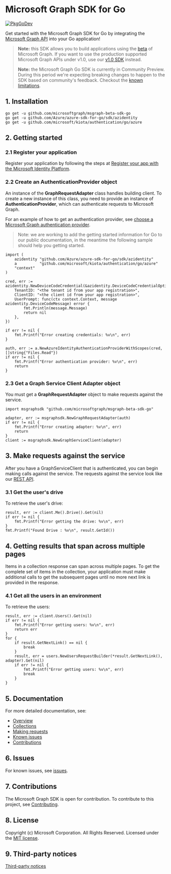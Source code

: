 # Microsoft Graph SDK for Go

[![PkgGoDev](https://pkg.go.dev/badge/github.com/microsoftgraph/msgraph-beta-sdk-go/)](https://pkg.go.dev/github.com/microsoftgraph/msgraph-beta-sdk-go/)

Get started with the Microsoft Graph SDK for Go by integrating the [Microsoft Graph API](https://docs.microsoft.com/graph/overview) into your Go application!

> **Note:** this SDK allows you to build applications using the [beta](https://docs.microsoft.com/en-us/graph/use-the-api#version) of Microsoft Graph. If you want to use the production supported Microsoft Graph APIs under v1.0, use our [v1.0 SDK](https://github.com/microsoftgraph/msgraph-sdk-go) instead.
>
> **Note:** the Microsoft Graph Go SDK is currently in Community Preview. During this period we're expecting breaking changes to happen to the SDK based on community's feedback. Checkout the [known limitations](https://github.com/microsoftgraph/msgraph-sdk-go-core/issues/1).

## 1. Installation

```Shell
go get -u github.com/microsoftgraph/msgraph-beta-sdk-go
go get -u github.com/Azure/azure-sdk-for-go/sdk/azidentity
go get -u github.com/microsoft/kiota/authentication/go/azure
```

## 2. Getting started

### 2.1 Register your application

Register your application by following the steps at [Register your app with the Microsoft Identity Platform](https://docs.microsoft.com/graph/auth-register-app-v2).

### 2.2 Create an AuthenticationProvider object

An instance of the **GraphRequestAdapter** class handles building client. To create a new instance of this class, you need to provide an instance of **AuthenticationProvider**, which can authenticate requests to Microsoft Graph.

For an example of how to get an authentication provider, see [choose a Microsoft Graph authentication provider](https://docs.microsoft.com/graph/sdks/choose-authentication-providers?tabs=Go).

> Note: we are working to add the getting started information for Go to our public documentation, in the meantime the following sample should help you getting started.

```Golang
import (
    azidentity "github.com/Azure/azure-sdk-for-go/sdk/azidentity"
    a          "github.com/microsoft/kiota/authentication/go/azure"
    "context"
)

cred, err := azidentity.NewDeviceCodeCredential(&azidentity.DeviceCodeCredentialOptions{
    TenantID: "<the tenant id from your app registration>",
    ClientID: "<the client id from your app registration>",
    UserPrompt: func(ctx context.Context, message azidentity.DeviceCodeMessage) error {
        fmt.Println(message.Message)
        return nil
    },
})

if err != nil {
    fmt.Printf("Error creating credentials: %v\n", err)
}

auth, err := a.NewAzureIdentityAuthenticationProviderWithScopes(cred, []string{"Files.Read"})
if err != nil {
    fmt.Printf("Error authentication provider: %v\n", err)
    return
}
```

### 2.3 Get a Graph Service Client Adapter object

You must get a **GraphRequestAdapter** object to make requests against the service.

```Golang
import msgraphsdk "github.com/microsoftgraph/msgraph-beta-sdk-go"

adapter, err := msgraphsdk.NewGraphRequestAdapter(auth)
if err != nil {
    fmt.Printf("Error creating adapter: %v\n", err)
    return
}
client := msgraphsdk.NewGraphServiceClient(adapter)
```

## 3. Make requests against the service

After you have a GraphServiceClient that is authenticated, you can begin making calls against the service. The requests against the service look like our [REST API](https://docs.microsoft.com/graph/api/overview?view=graph-rest-beta).

### 3.1 Get the user's drive

To retrieve the user's drive:

```Golang
result, err := client.Me().Drive().Get(nil)
if err != nil {
    fmt.Printf("Error getting the drive: %v\n", err)
}
fmt.Printf("Found Drive : %v\n", result.GetId())
```

## 4. Getting results that span across multiple pages

Items in a collection response can span across multiple pages. To get the complete set of items in the collection, your application must make additional calls to get the subsequent pages until no more next link is provided in the response.

### 4.1 Get all the users in an environment

To retrieve the users:

```Golang
result, err := client.Users().Get(nil)
if err != nil {
    fmt.Printf("Error getting users: %v\n", err)
    return err
}
for {
    if result.GetNextLink() == nil {
        break
    }
    result, err = users.NewUsersRequestBuilder(*result.GetNextLink(), adapter).Get(nil)
    if err != nil {
        fmt.Printf("Error getting users: %v\n", err)
        break
    }
}
```

## 5. Documentation

For more detailed documentation, see:

* [Overview](https://docs.microsoft.com/graph/overview)
* [Collections](https://docs.microsoft.com/graph/sdks/paging)
* [Making requests](https://docs.microsoft.com/graph/sdks/create-requests)
* [Known issues](https://github.com/MicrosoftGraph/msgraph-beta-sdk-go/issues)
* [Contributions](https://github.com/microsoftgraph/msgraph-beta-sdk-go/blob/main/CONTRIBUTING.md)

## 6. Issues

For known issues, see [issues](https://github.com/MicrosoftGraph/msgraph-beta-sdk-go/issues).

## 7. Contributions

The Microsoft Graph SDK is open for contribution. To contribute to this project, see [Contributing](https://github.com/microsoftgraph/msgraph-beta-sdk-go/blob/main/CONTRIBUTING.md).

## 8. License

Copyright (c) Microsoft Corporation. All Rights Reserved. Licensed under the [MIT license](LICENSE).

## 9. Third-party notices

[Third-party notices](THIRD%20PARTY%20NOTICES)
